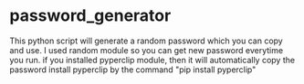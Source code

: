 # password_generator
This python script will generate a random password which you can copy and use. I used random module so you can get new password everytime you run.
if you installed pyperclip module, then it will automatically copy the password
install pyperclip by the command
"pip install pyperclip"
